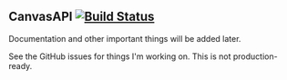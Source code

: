 
CanvasAPI [![Build Status](https://travis-ci.org/eueln/CanvasAPI.svg?branch=master)](https://travis-ci.org/eueln/CanvasAPI)
---------

Documentation and other important things will be added later.

See the GitHub issues for things I'm working on. This is not production-ready.
